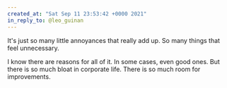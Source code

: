 ```yaml
---
created_at: "Sat Sep 11 23:53:42 +0000 2021"
in_reply_to: @leo_guinan
---
```


It's just so many little annoyances that really add up. So many things that feel unnecessary.

I know there are reasons for all of it. In some cases, even good ones. But there is so much bloat in corporate life. There is so much room for improvements.